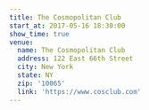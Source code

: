 ```yaml
---
title: The Cosmopolitan Club
start_at: 2017-05-16 18:30:00
show_time: true
venue:
  name: The Cosmopolitan Club
  address: 122 East 66th Street
  city: New York
  state: NY
  zip: '10065'
  link: 'https://www.cosclub.com'
---
```



